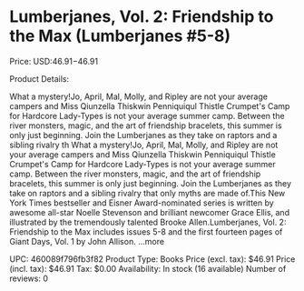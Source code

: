 # Lumberjanes, Vol. 2: Friendship to the Max (Lumberjanes #5-8)

Price: USD:$46.91-$46.91

Product Details:

What a mystery!Jo, April, Mal, Molly, and Ripley are not your average campers and Miss Qiunzella Thiskwin Penniquiqul Thistle Crumpet's Camp for Hardcore Lady-Types is not your average summer camp. Between the river monsters, magic, and the art of friendship bracelets, this summer is only just beginning. Join the Lumberjanes as they take on raptors and a sibling rivalry th What a mystery!Jo, April, Mal, Molly, and Ripley are not your average campers and Miss Qiunzella Thiskwin Penniquiqul Thistle Crumpet's Camp for Hardcore Lady-Types is not your average summer camp. Between the river monsters, magic, and the art of friendship bracelets, this summer is only just beginning. Join the Lumberjanes as they take on raptors and a sibling rivalry that only myths are made of.This New York Times bestseller and Eisner Award-nominated series is written by awesome all-star Noelle Stevenson and brilliant newcomer Grace Ellis, and illustrated by the tremendously talented Brooke Allen.Lumberjanes, Vol. 2: Friendship to the Max includes issues 5-8 and the first fourteen pages of Giant Days, Vol. 1 by John Allison. ...more

UPC: 460089f796fb3f82
Product Type: Books
Price (excl. tax): $46.91
Price (incl. tax): $46.91
Tax: $0.00
Availability: In stock (16 available)
Number of reviews: 0